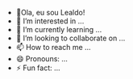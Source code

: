 - 👋Ola, eu sou Lealdo!
- 👀 I’m interested in ...
- 🌱 I’m currently learning ...
- 💞️ I’m looking to collaborate on ...
- 📫 How to reach me ...
- 😄 Pronouns: ...
- ⚡ Fun fact: ...

<!---
lealivh/lealivh is a ✨ special ✨ repository because its `README.md` (this file) appears on your GitHub profile.
You can click the Preview link to take a look at your changes.
--->
